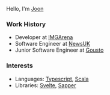 Hello, I'm [Joon](https://www.linkedin.com/in/joon-p-650653109/)

### Work History
- Developer at [IMGArena](https://github.com/IMGARENA)
- Software Engineer at [NewsUK](https://github.com/newsuk)
- Junior Software Engineer at [Gousto](https://github.com/Gousto)
### Interests
- Languages: [Typescript](https://github.com/microsoft/TypeScript), [Scala](https://github.com/scala/scala)
- Libraries: [Svelte](https://github.com/sveltejs/svelte), [Sapper](https://github.com/sveltejs/sapper)
